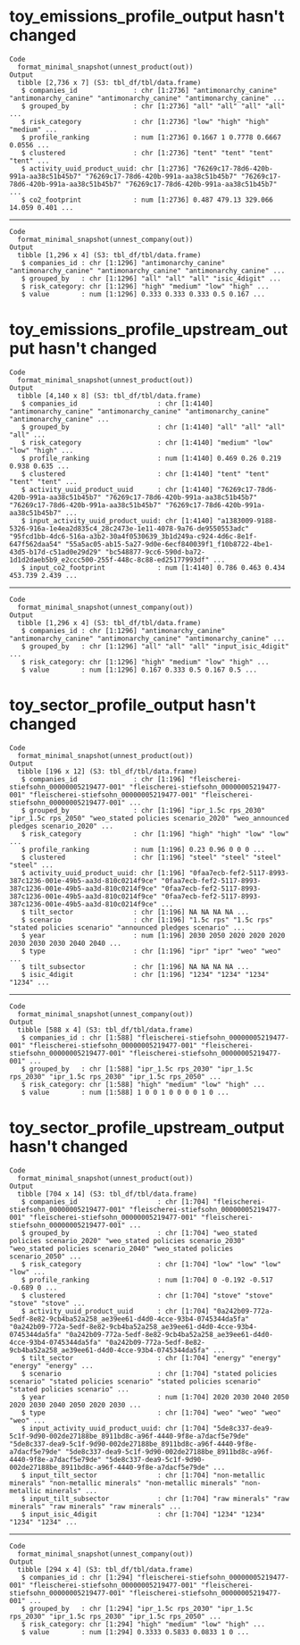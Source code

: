 # toy_emissions_profile_output hasn't changed

    Code
      format_minimal_snapshot(unnest_product(out))
    Output
      tibble [2,736 x 7] (S3: tbl_df/tbl/data.frame)
       $ companies_id              : chr [1:2736] "antimonarchy_canine" "antimonarchy_canine" "antimonarchy_canine" "antimonarchy_canine" ...
       $ grouped_by                : chr [1:2736] "all" "all" "all" "all" ...
       $ risk_category             : chr [1:2736] "low" "high" "high" "medium" ...
       $ profile_ranking           : num [1:2736] 0.1667 1 0.7778 0.6667 0.0556 ...
       $ clustered                 : chr [1:2736] "tent" "tent" "tent" "tent" ...
       $ activity_uuid_product_uuid: chr [1:2736] "76269c17-78d6-420b-991a-aa38c51b45b7" "76269c17-78d6-420b-991a-aa38c51b45b7" "76269c17-78d6-420b-991a-aa38c51b45b7" "76269c17-78d6-420b-991a-aa38c51b45b7" ...
       $ co2_footprint             : num [1:2736] 0.487 479.13 329.066 14.059 0.401 ...

---

    Code
      format_minimal_snapshot(unnest_company(out))
    Output
      tibble [1,296 x 4] (S3: tbl_df/tbl/data.frame)
       $ companies_id : chr [1:1296] "antimonarchy_canine" "antimonarchy_canine" "antimonarchy_canine" "antimonarchy_canine" ...
       $ grouped_by   : chr [1:1296] "all" "all" "all" "isic_4digit" ...
       $ risk_category: chr [1:1296] "high" "medium" "low" "high" ...
       $ value        : num [1:1296] 0.333 0.333 0.333 0.5 0.167 ...

# toy_emissions_profile_upstream_output hasn't changed

    Code
      format_minimal_snapshot(unnest_product(out))
    Output
      tibble [4,140 x 8] (S3: tbl_df/tbl/data.frame)
       $ companies_id                    : chr [1:4140] "antimonarchy_canine" "antimonarchy_canine" "antimonarchy_canine" "antimonarchy_canine" ...
       $ grouped_by                      : chr [1:4140] "all" "all" "all" "all" ...
       $ risk_category                   : chr [1:4140] "medium" "low" "low" "high" ...
       $ profile_ranking                 : num [1:4140] 0.469 0.26 0.219 0.938 0.635 ...
       $ clustered                       : chr [1:4140] "tent" "tent" "tent" "tent" ...
       $ activity_uuid_product_uuid      : chr [1:4140] "76269c17-78d6-420b-991a-aa38c51b45b7" "76269c17-78d6-420b-991a-aa38c51b45b7" "76269c17-78d6-420b-991a-aa38c51b45b7" "76269c17-78d6-420b-991a-aa38c51b45b7" ...
       $ input_activity_uuid_product_uuid: chr [1:4140] "a1383009-9188-5326-916a-1e4ea2d835c4_28c2473e-1e11-4078-9a76-de9550553adc" "95fcd1bb-4dc6-516a-a3b2-30a4f0530639_3b1d249a-c924-4d6c-8e1f-647f562daa54" "55a5ac05-ab15-5a27-9d0e-6ecf840039f1_f10b8722-4be1-43d5-b17d-c51ad0e29d29" "bc548877-9cc6-590d-ba72-1d1d2daeb5b9_e2ccc500-255f-448c-8c88-ed25177993df" ...
       $ input_co2_footprint             : num [1:4140] 0.786 0.463 0.434 453.739 2.439 ...

---

    Code
      format_minimal_snapshot(unnest_company(out))
    Output
      tibble [1,296 x 4] (S3: tbl_df/tbl/data.frame)
       $ companies_id : chr [1:1296] "antimonarchy_canine" "antimonarchy_canine" "antimonarchy_canine" "antimonarchy_canine" ...
       $ grouped_by   : chr [1:1296] "all" "all" "all" "input_isic_4digit" ...
       $ risk_category: chr [1:1296] "high" "medium" "low" "high" ...
       $ value        : num [1:1296] 0.167 0.333 0.5 0.167 0.5 ...

# toy_sector_profile_output hasn't changed

    Code
      format_minimal_snapshot(unnest_product(out))
    Output
      tibble [196 x 12] (S3: tbl_df/tbl/data.frame)
       $ companies_id              : chr [1:196] "fleischerei-stiefsohn_00000005219477-001" "fleischerei-stiefsohn_00000005219477-001" "fleischerei-stiefsohn_00000005219477-001" "fleischerei-stiefsohn_00000005219477-001" ...
       $ grouped_by                : chr [1:196] "ipr_1.5c rps_2030" "ipr_1.5c rps_2050" "weo_stated policies scenario_2020" "weo_announced pledges scenario_2020" ...
       $ risk_category             : chr [1:196] "high" "high" "low" "low" ...
       $ profile_ranking           : num [1:196] 0.23 0.96 0 0 0 ...
       $ clustered                 : chr [1:196] "steel" "steel" "steel" "steel" ...
       $ activity_uuid_product_uuid: chr [1:196] "0faa7ecb-fef2-5117-8993-387c1236-001e-49b5-aa3d-810c0214f9ce" "0faa7ecb-fef2-5117-8993-387c1236-001e-49b5-aa3d-810c0214f9ce" "0faa7ecb-fef2-5117-8993-387c1236-001e-49b5-aa3d-810c0214f9ce" "0faa7ecb-fef2-5117-8993-387c1236-001e-49b5-aa3d-810c0214f9ce" ...
       $ tilt_sector               : chr [1:196] NA NA NA NA ...
       $ scenario                  : chr [1:196] "1.5c rps" "1.5c rps" "stated policies scenario" "announced pledges scenario" ...
       $ year                      : num [1:196] 2030 2050 2020 2020 2020 2030 2030 2030 2040 2040 ...
       $ type                      : chr [1:196] "ipr" "ipr" "weo" "weo" ...
       $ tilt_subsector            : chr [1:196] NA NA NA NA ...
       $ isic_4digit               : chr [1:196] "1234" "1234" "1234" "1234" ...

---

    Code
      format_minimal_snapshot(unnest_company(out))
    Output
      tibble [588 x 4] (S3: tbl_df/tbl/data.frame)
       $ companies_id : chr [1:588] "fleischerei-stiefsohn_00000005219477-001" "fleischerei-stiefsohn_00000005219477-001" "fleischerei-stiefsohn_00000005219477-001" "fleischerei-stiefsohn_00000005219477-001" ...
       $ grouped_by   : chr [1:588] "ipr_1.5c rps_2030" "ipr_1.5c rps_2030" "ipr_1.5c rps_2030" "ipr_1.5c rps_2050" ...
       $ risk_category: chr [1:588] "high" "medium" "low" "high" ...
       $ value        : num [1:588] 1 0 0 1 0 0 0 0 1 0 ...

# toy_sector_profile_upstream_output hasn't changed

    Code
      format_minimal_snapshot(unnest_product(out))
    Output
      tibble [704 x 14] (S3: tbl_df/tbl/data.frame)
       $ companies_id                    : chr [1:704] "fleischerei-stiefsohn_00000005219477-001" "fleischerei-stiefsohn_00000005219477-001" "fleischerei-stiefsohn_00000005219477-001" "fleischerei-stiefsohn_00000005219477-001" ...
       $ grouped_by                      : chr [1:704] "weo_stated policies scenario_2020" "weo_stated policies scenario_2030" "weo_stated policies scenario_2040" "weo_stated policies scenario_2050" ...
       $ risk_category                   : chr [1:704] "low" "low" "low" "low" ...
       $ profile_ranking                 : num [1:704] 0 -0.192 -0.517 -0.689 0 ...
       $ clustered                       : chr [1:704] "stove" "stove" "stove" "stove" ...
       $ activity_uuid_product_uuid      : chr [1:704] "0a242b09-772a-5edf-8e82-9cb4ba52a258_ae39ee61-d4d0-4cce-93b4-0745344da5fa" "0a242b09-772a-5edf-8e82-9cb4ba52a258_ae39ee61-d4d0-4cce-93b4-0745344da5fa" "0a242b09-772a-5edf-8e82-9cb4ba52a258_ae39ee61-d4d0-4cce-93b4-0745344da5fa" "0a242b09-772a-5edf-8e82-9cb4ba52a258_ae39ee61-d4d0-4cce-93b4-0745344da5fa" ...
       $ tilt_sector                     : chr [1:704] "energy" "energy" "energy" "energy" ...
       $ scenario                        : chr [1:704] "stated policies scenario" "stated policies scenario" "stated policies scenario" "stated policies scenario" ...
       $ year                            : num [1:704] 2020 2030 2040 2050 2020 2030 2040 2050 2020 2030 ...
       $ type                            : chr [1:704] "weo" "weo" "weo" "weo" ...
       $ input_activity_uuid_product_uuid: chr [1:704] "5de8c337-dea9-5c1f-9d90-002de27188be_8911bd8c-a96f-4440-9f8e-a7dacf5e79de" "5de8c337-dea9-5c1f-9d90-002de27188be_8911bd8c-a96f-4440-9f8e-a7dacf5e79de" "5de8c337-dea9-5c1f-9d90-002de27188be_8911bd8c-a96f-4440-9f8e-a7dacf5e79de" "5de8c337-dea9-5c1f-9d90-002de27188be_8911bd8c-a96f-4440-9f8e-a7dacf5e79de" ...
       $ input_tilt_sector               : chr [1:704] "non-metallic minerals" "non-metallic minerals" "non-metallic minerals" "non-metallic minerals" ...
       $ input_tilt_subsector            : chr [1:704] "raw minerals" "raw minerals" "raw minerals" "raw minerals" ...
       $ input_isic_4digit               : chr [1:704] "1234" "1234" "1234" "1234" ...

---

    Code
      format_minimal_snapshot(unnest_company(out))
    Output
      tibble [294 x 4] (S3: tbl_df/tbl/data.frame)
       $ companies_id : chr [1:294] "fleischerei-stiefsohn_00000005219477-001" "fleischerei-stiefsohn_00000005219477-001" "fleischerei-stiefsohn_00000005219477-001" "fleischerei-stiefsohn_00000005219477-001" ...
       $ grouped_by   : chr [1:294] "ipr_1.5c rps_2030" "ipr_1.5c rps_2030" "ipr_1.5c rps_2030" "ipr_1.5c rps_2050" ...
       $ risk_category: chr [1:294] "high" "medium" "low" "high" ...
       $ value        : num [1:294] 0.3333 0.5833 0.0833 1 0 ...

